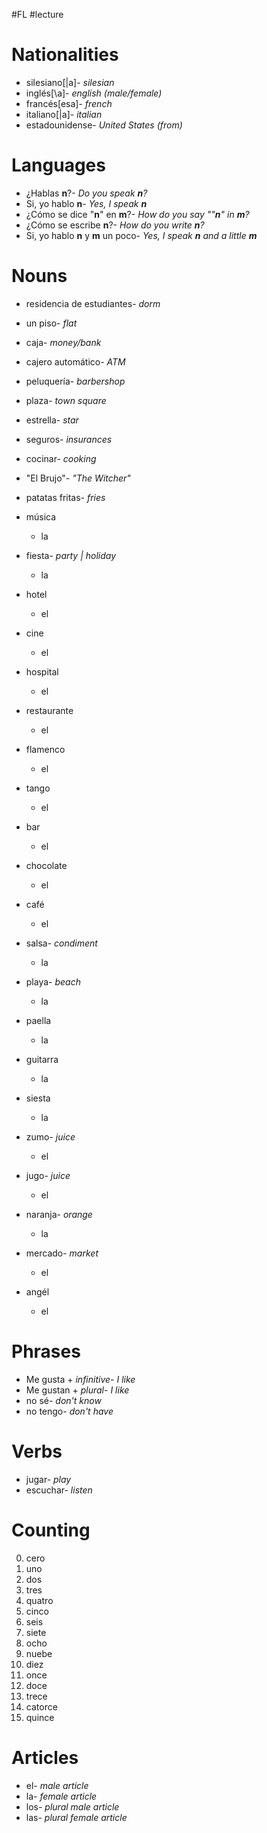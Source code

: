 #FL #lecture 

# Nationalities
- silesiano\[|a\]- *silesian*
- inglés\[\a\]- *english (male/female)*
- francés\[esa\]- *french*
- italiano\[\|a]- *italian*
- estadounidense- *United States (from)*

# Languages
- ¿Hablas **n**?- *Do you speak **n**?*
- Si, yo hablo **n**- *Yes, I speak **n***
- ¿Cómo se dice "**n**" en **m**?- *How do you say ""**n**" in **m**?*
- ¿Cómo se escribe **n**?- *How do you write **n**?*
- Si, yo hablo **n** y **m** un poco- *Yes, I speak **n** and a little **m***

# Nouns
- residencia de estudiantes- *dorm*
- un piso- *flat*
- caja- *money/bank*
- cajero automático- *ATM*
- peluquería- *barbershop*
- plaza- *town square*
- estrella- *star*
- seguros- *insurances*
- cocinar- *cooking*
- "El Brujo"- *"The Witcher"*
- patatas fritas- *fries*
- música
	- la
- fiesta- *party | holiday*
	- la
- hotel
	- el
- cine
	- el
- hospital
	- el
- restaurante
	- el
- flamenco
	- el
- tango
	- el
- bar
	- el
- chocolate
	- el
- café
	- el
- salsa- *condiment*
	- la
- playa- *beach*
	- la
- paella
	- la
- guitarra
	- la
- siesta
	- la
- zumo- *juice*
	- el
- jugo- *juice*
	- el
- naranja- *orange*
	- la

- mercado- *market*
	- el

- angél
	- el

# Phrases
- Me gusta + *infinitive*- *I like*
- Me gustan + *plural*- *I like*
- no sé- *don't know*
- no tengo- *don't have*

# Verbs
- jugar- *play*
- escuchar- *listen*

# Counting
0. cero
1. uno
2. dos
3. tres
4. quatro
5. cinco
6. seis
7. siete
8. ocho
9. nuebe
10. diez
11. once
12. doce
13. trece
14. catorce
15. quince

# Articles
- el- *male article*
- la- *female article*
- los- *plural male article*
- las- *plural female article*
